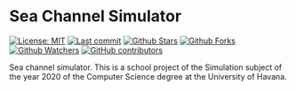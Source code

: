# Sea Channel Simulator

[![License: MIT](https://img.shields.io/badge/License-MIT-brightgreen.svg?label=license)](https://opensource.org/licenses/MIT) [![Last commit](https://img.shields.io/github/last-commit/leynier/sea-channel-simulator.svg?style=flat)](https://github.com/leynier/sea-channel-simulator/commits) [![Github Stars](https://img.shields.io/github/stars/leynier/sea-channel-simulator?style=flat&logo=github)](https://github.com/leynier/sea-channel-simulator) [![Github Forks](https://img.shields.io/github/forks/leynier/sea-channel-simulator?style=flat&logo=github)](https://github.com/leynier/sea-channel-simulator) [![Github Watchers](https://img.shields.io/github/watchers/leynier/sea-channel-simulator?style=flat&logo=github)](https://github.com/leynier/sea-channel-simulator) [![GitHub contributors](https://img.shields.io/github/contributors/leynier/sea-channel-simulator)](https://github.com/leynier/sea-channel-simulator/graphs/contributors)

Sea channel simulator. This is a school project of the Simulation subject of the year 2020 of the Computer Science degree at the University of Havana.
